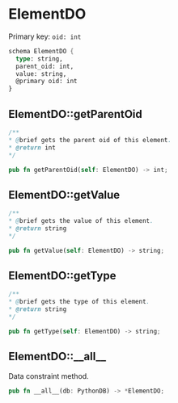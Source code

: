 # ElementDO

Primary key: `oid: int`

```rust
schema ElementDO {
  type: string,
  parent_oid: int,
  value: string,
  @primary oid: int
}
```
## ElementDO::getParentOid

```java
/**
* @brief gets the parent oid of this element.
* @return int
*/
```
```rust
pub fn getParentOid(self: ElementDO) -> int;
```
## ElementDO::getValue

```java
/**
* @brief gets the value of this element.
* @return string
*/
```
```rust
pub fn getValue(self: ElementDO) -> string;
```
## ElementDO::getType

```java
/**
* @brief gets the type of this element.
* @return string
*/
```
```rust
pub fn getType(self: ElementDO) -> string;
```
## ElementDO::\_\_all\_\_

Data constraint method.

```rust
pub fn __all__(db: PythonDB) -> *ElementDO;
```
